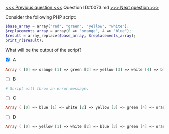 [<<< Previous question <<<](0072.md)  Question ID#0073.md  [>>> Next question >>>](0074.md) 

Consider the following PHP script:
```php
$base_array = array("red", "green", "yellow", "white");
$replacements_array = array(0 => "orange", 4 => "blue");
$result = array_replace($base_array, $replacements_array);
print_r($result);
```
What will be the output of the script?

- [x] A
```php
Array ( [0] => orange [1] => green [2] => yellow [3] => white [4] => blue )
```

- [ ] B 
```php
# Script will throw an error message.
```

- [ ] C
```php
Array ( [0] => blue [1] => white [2] => yellow [3] => green [4] => orange )
```

- [ ] D
```php
Array ( [0] => yellow [1] => white [2] => blue [3] => green [4] => orange )
```

